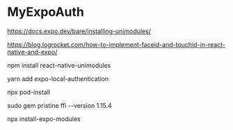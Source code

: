 # MyExpoAuth

https://docs.expo.dev/bare/installing-unimodules/

https://blog.logrocket.com/how-to-implement-faceid-and-touchid-in-react-native-and-expo/

npm install react-native-unimodules

yarn add expo-local-authentication

npx pod-install


sudo gem pristine ffi --version 1.15.4


npx install-expo-modules